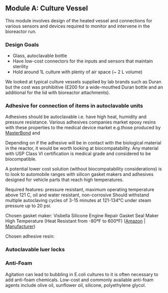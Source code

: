 ## Module A: Culture Vessel

This module involves design of the heated vessel and connections for various sensors and devices required to monitor and intervene in the bioreactor run.

### Design Goals

 - Glass, autoclavable bottle
 - Have low-cost connectors for the inputs and sensors that maintain sterility
 - Hold around 1L culture with plenty of air space (~ 2 L volume)

We looked at typical culture vessels supplied by lab brands such as Duran but the cost was prohibitive (£200 for a wide-mouthed Duran bottle and an additional for the lid with bioreactor attachments).

### Adhesive for connection of items in autoclavable units

Adhesives should be autoclavable i.e. have high heat, humidity and pressure resistance. Various adhesives companies market epoxy resins with these properties to the medical device market e.g.those produced by [MasterBond](https://www.masterbond.com/properties/sterilization-resistant-adhesives) and 

Depending on if the adhesive will be in contact with the biological material in the reactor, it would be worth looking at biocompatability. Any material with USP Class VI certification is medical grade and considered to be biocompatible.

A potential lower cost solution (without biocompatability considerations) is to look to automobile ranges with silicon gasket makers and adhesives designed for vehicle parts that reach high temperatures.

Required features: pressure resistant, maximum operating temperature above 121 C, oil and water resistant, non-corrosive
Should withstand multiple autoclaving cycles of 3-15 minutes at 121-134°C under steam pressure up to 20 psi.

Chosen gasket maker:
Visbella Silicone Engine Repair Gasket Seal Maker High Temperature (Heat Resistant from -80ºF to 600ºF) ([Amazon](https://www.amazon.co.uk/Visbella-Silicone-Engine-Temperature-Resistant/dp/B00XLO2R2Q/ref=pd_day0_hl_328_1?_encoding=UTF8&pd_rd_i=B00XLO2R2Q&pd_rd_r=a51db27e-c09f-11e8-953f-89c799ecfc7f&pd_rd_w=XqGt7&pd_rd_wg=HGprs&pf_rd_i=desktop-dp-sims&pf_rd_m=A3P5ROKL5A1OLE&pf_rd_p=f6359d5f-11a6-4577-a43b-58b9bb222f57&pf_rd_r=GKGZNWFA4N10G61EEHC8&pf_rd_s=desktop-dp-sims&pf_rd_t=40701&psc=1&refRID=GKGZNWFA4N10G61EEHC8) | [Manufacturer](http://visbellausa.com/products/gasket-makers/))

Chosen adhesive resin:


### Autoclavable luer locks


### Anti-Foam

Agitation can lead to bubbling in E.coli cultures to it is often necessary to add anti-foam chemicals. Low-cost and commonly available anti-foam agents include olive oil, sunflower oil, silicone, polyethylene glycol.
